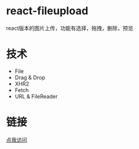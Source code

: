 # react-fileupload
react版本的图片上传，功能有选择，拖拽，删除，预览

# 技术
- File
- Drag & Drop
- XHR2
- Fetch
- URL & FileReader

# 链接
[点我访问](./build/index.html)
